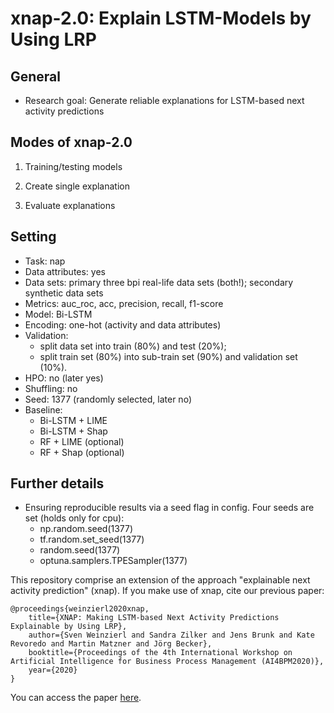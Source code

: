 # xnap-2.0: Explain LSTM-Models by Using LRP

## General
- Research goal:  Generate reliable explanations for LSTM-based next activity predictions

## Modes of xnap-2.0

1. Training/testing models 

2. Create single explanation

3. Evaluate explanations
   
 
## Setting
- Task: nap
- Data attributes: yes
- Data sets: primary three bpi real-life data sets (both!); secondary synthetic data sets
- Metrics: auc_roc, acc, precision, recall, f1-score
- Model: Bi-LSTM
- Encoding: one-hot (activity and data attributes)
- Validation: 
    - split data set into train (80%) and test (20%); 
    - split train set (80%) into sub-train set (90%) and validation set (10%). 
- HPO: no (later yes)
- Shuffling: no
- Seed: 1377 (randomly selected, later no)
- Baseline: 
    - Bi-LSTM + LIME
    - Bi-LSTM + Shap
    - RF + LIME (optional)
    - RF + Shap (optional)


## Further details
- Ensuring reproducible results via a seed flag in config. Four seeds are set (holds only for cpu):
    - np.random.seed(1377)
    - tf.random.set_seed(1377)
    - random.seed(1377)
    - optuna.samplers.TPESampler(1377)


This repository comprise an extension of the approach "explainable next activity prediction" (xnap). If you make use of xnap, cite our previous paper:
```
@proceedings{weinzierl2020xnap,
    title={XNAP: Making LSTM-based Next Activity Predictions Explainable by Using LRP},
    author={Sven Weinzierl and Sandra Zilker and Jens Brunk and Kate Revoredo and Martin Matzner and Jörg Becker},
    booktitle={Proceedings of the 4th International Workshop on Artificial Intelligence for Business Process Management (AI4BPM2020)},
    year={2020}
}

```

You can access the paper [here](https://www.researchgate.net/publication/342918341_XNAP_Making_LSTM-based_Next_Activity_Predictions_Explainable_by_Using_LRP).
